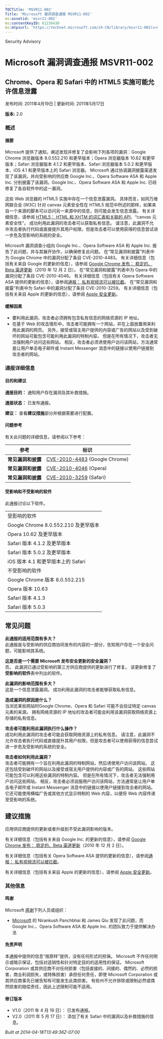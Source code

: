 ```yaml
---
TOCTitle: 'MSVR11-002'
Title: 'Microsoft 漏洞调查通报 MSVR11-002'
ms:assetid: 'msvr11-002'
ms:contentKeyID: 61236430
ms:mtpsurl: 'https://technet.microsoft.com/zh-CN/library/msvr11-002(v=Security.10)'
---
```


Security Advisory

Microsoft 漏洞调查通报 MSVR11-002
=================================

Chrome、Opera 和 Safari 中的 HTML5 实施可能允许信息泄露
-------------------------------------------------------

发布时间: 2011年4月19日 | 更新时间: 2011年5月17日

**版本:** 2.0

### 概述

#### 摘要

Microsoft 提供了通知，阐述发现并修复了会影响下列各项的漏洞：Google Chrome 浏览器版本 8.0.552.210 和更早版本；Opera 浏览器版本 10.62 和更早版本；Safari 浏览器版本 4.1.2 和更早版本、Safari 浏览器版本 5.0.2 和更早版本、iOS 4.1 和更早版本上的 Safari 浏览器。 Microsoft 通过协调漏洞披露渠道发现了该漏洞，并向受影响的供应商 Google Inc.、Opera Software ASA 和 Apple Inc. 分别披露了该漏洞。Google Inc.、Opera Software ASA 和 Apple Inc. 已经修复了各自软件中的这一漏洞。

这些 Web 浏览器的 HTML5 实施中存在一个信息泄露漏洞。 具体而言，如同万维网联合会 (W3C) 针对 canvas 元素安全性在 HTML5 规范中所述的那样，如果来自一个来源的脚本可以访问另一来源中的信息，则可能会发生信息泄露。 有关详细信息，请参阅 [HTML5： HTML 和 XHTM 的词汇表和关联的 API](https://dev.w3.org/html5/spec/the-canvas-element.html)、“canvas 元素安全性”。 成功利用此漏洞的攻击者可以获取私有信息。 请注意，此漏洞不允许攻击者执行代码或直接提升其用户权限，但是攻击者可以使用获得的信息尝试进一步危及受影响的系统的安全。

Microsoft 漏洞调查小组向 Google Inc.、Opera Software ASA 和 Apple Inc. 报告了此问题，并与其展开协作，以确保修复此问题。 在“常见漏洞和披露”列表中为 Google Chrome 中的漏洞分配了条目 CVE-2010-4483。 有关详细信息（包括有关来自 Google 的更新的信息），请参阅 [Google Chrome 发布： 稳定的、Beta 渠道更新](https://googlechromereleases.blogspot.com/2010/12/stable-beta-channel-updates.html)（2010 年 12 月 2 日）。 在“常见漏洞和披露”列表中为 Opera 中的漏洞分配了条目 CVE-2010-4046。 有关详细信息（包括有关 Opera Software ASA 提供的更新的信息），请参阅[通报： 私有视频流可以被拦截](https://www.opera.com/support/kb/view/974/)。 在“常见漏洞和披露”列表中为 Safari 中的漏洞分配了条目 CVE-2010-3259。 有关详细信息（包括有关来自 Apple 的更新的信息），请参阅 [Apple 安全更新](https://support.apple.com/kb/ht1222)。

#### 缓解因素

-   要利用此漏洞，攻击者必须拥有包含私有信息的网络资源的 IP 地址。
-   在基于 Web 的攻击情形中，攻击者可能拥有一个网站，并在上面放置用来利用此漏洞的网页。 另外，接受或宿主用户提供的内容或广告的网站以及受到破坏的网站可能包含可能利用此漏洞的特制内容。 但是在所有情况下，攻击者无法强制用户访问这些网站。 相反，攻击者必须诱使用户访问该网站，方法通常是让用户单击电子邮件或 Instant Messenger 消息中的链接以使用户链接到攻击者的网站。

### 通报详细信息

#### 目的和建议

**通报目的：** 通知用户存在漏洞及其补救措施。

**通报状态：** 已发布通报。

**建议：** 查看**建议措施**部分并根据需要进行配置。

#### 问题参考

有关此问题的详细信息，请参阅以下参考：

| 参考               | 标识                                                                                         |
|--------------------|----------------------------------------------------------------------------------------------|
| **常见漏洞和披露** | [CVE-2010-4483](https://cve.mitre.org/cgi-bin/cvename.cgi?name=cve-2010-4483) (Google Chrome) |
| **常见漏洞和披露** | [CVE-2010-4046](https://cve.mitre.org/cgi-bin/cvename.cgi?name=cve-2010-4046) (Opera)         |
| **常见漏洞和披露** | [CVE-2010-3259](https://cve.mitre.org/cgi-bin/cvename.cgi?name=cve-2010-3259) (Safari)        |

#### 受影响和不受影响的软件

此通报讨论以下软件。

|                                      |
|--------------------------------------|
| 受影响的软件                         |
| Google Chrome 8.0.552.210 及更早版本 |
| Opera 10.62 及更早版本               |
| Safari 版本 4.1.2 及更早版本         |
| Safari 版本 5.0.2 及更早版本         |
| iOS 版本 4.1 和更早版本上的 Safari   |
| 不受影响的软件                       |
| Google Chrome 版本 8.0.552.215       |
| Opera 版本 10.63                     |
| Safari 版本 4.1.3                    |
| Safari 版本 5.0.3                    |

常见问题
--------


**此通报的适用范围有多大？**  
此通报是与受影响的供应商协同发布的内容的一部分，告知用户存在一个安全问题，可能影响其系统。

**这是否是一个需要 Microsoft 发布安全更新的安全漏洞？**  
否。 此漏洞已通过受影响的第三方供应商提供的更新进行了修复。 该更新修复了**受影响的软件**表中列出的软件。

**此漏洞的影响范围有多大？**  
这是一个信息泄露漏洞。 成功利用此漏洞的攻击者能够获取私有信息。

**造成漏洞的原因是什么？**  
当浏览某些网站时Google Chrome、Opera 和 Safari 可能不会验证特定 canvas 元素的来源。 拥有网络资源的 IP 地址的攻击者可能会利用该漏洞获取网络资源上存储的私有信息。

**攻击者可能利用此漏洞执行什么操作？**  
成功利用此漏洞的攻击者可能会获取网络资源上的私有信息。 请注意，此漏洞不允许攻击者执行代码或直接提升其用户权限，但是攻击者可以使用获得的信息尝试进一步危及受影响的系统的安全。

**攻击者如何利用此漏洞？**  
攻击者可能拥有一个旨在利用此漏洞的特制网站，然后诱使用户访问该网站。 这还包括受到破坏的网站以及接受或宿主用户提供的内容或广告的网站。 这些网站可能包含可以利用这些漏洞的特制内容。 但是在所有情况下，攻击者无法强制用户访问这些网站。 相反，攻击者必须说服用户访问该网站，方法通常是让用户单击电子邮件或 Instant Messenger 消息中的链接以使用户链接到攻击者的网站。 它还可能使用横幅广告或其他方式显示特制的 Web 内容，以便将 Web 内容传递至受影响的系统。

建议措施
--------


应用供应商提供的更新或者升级到不受此漏洞影响的版本。

有关详细信息（包括有关来自 Google Inc. 的更新的信息），请参阅 [Google Chrome 发布： 稳定的、Beta 渠道更新](https://googlechromereleases.blogspot.com/2010/12/stable-beta-channel-updates.html)（2010 年 12 月 2 日）。

有关详细信息（包括有关 Opera Software ASA 提供的更新的信息），请参阅[通报： 私有视频流可以被拦截](https://www.opera.com/support/kb/view/974/)。

有关详细信息（包括有关来自 Apple 的更新的信息），请参阅 [Apple 安全更新](https://support.apple.com/kb/ht1222)。

### 其他信息

#### 鸣谢

Microsoft [感谢](https://go.microsoft.com/fwlink/?linkid=21127)下列人员或组织：

-   [Microsoft](https://www.microsoft.com) 的 Nirankush Panchbhai 和 James Qiu 发现了此问题，而 Google Inc.、Opera Software ASA 和 Apple Inc. 的团队致力于提供解决办法

#### 免责声明

本通报中提供的信息“按原样”提供，没有任何形式的担保。 Microsoft 不作任何明示或暗示保证，包括对适销性和针对特定目的的适用性的保证。 Microsoft Corporation 或其供应商不对任何损害（包括直接的、间接的、偶然的、必然的损害，商业利润损失，或特殊损害）承担任何责任，即使 Microsoft Corporation 或其供应商事先已被告知有可能发生此类损害。 有些州不允许排除或限制必然或偶然损害的赔偿责任，因此上述限制可能不适用。

#### 修订版本

-   V1.0（2011 年 4 月 19 日）： 已发布通报。
-   V2.0（2011 年 5 月 17 日）： 添加了有关 Safari 中的漏洞以及补救措施的信息。

*Built at 2014-04-18T13:49:36Z-07:00*
